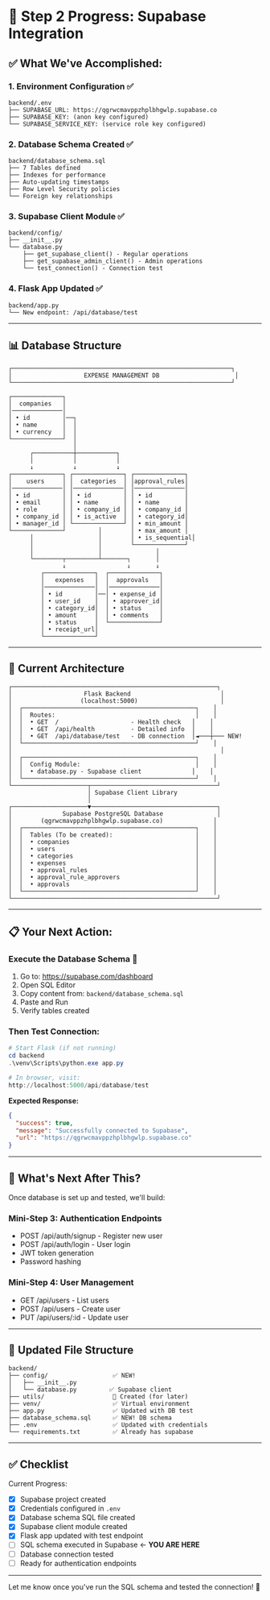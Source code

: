 # 🎯 Step 2 Progress: Supabase Integration

## ✅ What We've Accomplished:

### 1. **Environment Configuration** ✅
```
backend/.env
├── SUPABASE_URL: https://qgrwcmavppzhplbhgwlp.supabase.co
├── SUPABASE_KEY: (anon key configured)
└── SUPABASE_SERVICE_KEY: (service role key configured)
```

### 2. **Database Schema Created** ✅
```
backend/database_schema.sql
├── 7 Tables defined
├── Indexes for performance
├── Auto-updating timestamps
├── Row Level Security policies
└── Foreign key relationships
```

### 3. **Supabase Client Module** ✅
```
backend/config/
├── __init__.py
└── database.py
    ├── get_supabase_client() - Regular operations
    ├── get_supabase_admin_client() - Admin operations
    └── test_connection() - Connection test
```

### 4. **Flask App Updated** ✅
```
backend/app.py
└── New endpoint: /api/database/test
```

---

## 📊 Database Structure

```
┌─────────────────────────────────────────────────────────────┐
│                    EXPENSE MANAGEMENT DB                     │
└─────────────────────────────────────────────────────────────┘

┌──────────────┐
│  companies   │
│──────────────│
│ • id         │──┐
│ • name       │  │
│ • currency   │  │
└──────────────┘  │
                  │
      ┌───────────┼───────────┐
      │           │           │
      ↓           ↓           ↓
┌──────────────┐ ┌──────────────┐ ┌──────────────┐
│    users     │ │  categories  │ │approval_rules│
│──────────────│ │──────────────│ │──────────────│
│ • id         │ │ • id         │ │ • id         │
│ • email      │ │ • name       │ │ • name       │
│ • role       │ │ • company_id │ │ • company_id │
│ • company_id │ │ • is_active  │ │ • category_id│
│ • manager_id │ └──────────────┘ │ • min_amount │
└──────────────┘         │        │ • max_amount │
      │                  │        │ • is_sequential│
      │                  │        └──────────────┘
      │                  │               │
      └────────┬─────────┴───────┐       │
               ↓                 ↓       ↓
         ┌──────────────┐  ┌──────────────┐
         │   expenses   │  │  approvals   │
         │──────────────│  │──────────────│
         │ • id         │──│ • expense_id │
         │ • user_id    │  │ • approver_id│
         │ • category_id│  │ • status     │
         │ • amount     │  │ • comments   │
         │ • status     │  └──────────────┘
         │ • receipt_url│
         └──────────────┘
```

---

## 🎯 Current Architecture

```
┌─────────────────────────────────────────────────────────┐
│                    Flask Backend                         │
│                   (localhost:5000)                       │
│  ┌────────────────────────────────────────────────┐    │
│  │  Routes:                                       │    │
│  │  • GET  /                    - Health check   │    │
│  │  • GET  /api/health          - Detailed info  │    │
│  │  • GET  /api/database/test   - DB connection  │◄───┼─── NEW!
│  └────────────────────────────────────────────────┘    │
│                                                          │
│  ┌────────────────────────────────────────────────┐    │
│  │  Config Module:                                │    │
│  │  • database.py - Supabase client              │    │
│  └────────────────────────────────────────────────┘    │
└─────────────────────┬───────────────────────────────────┘
                      │ Supabase Client Library
                      │
┌─────────────────────▼───────────────────────────────────┐
│              Supabase PostgreSQL Database               │
│        (qgrwcmavppzhplbhgwlp.supabase.co)              │
│  ┌────────────────────────────────────────────────┐    │
│  │  Tables (To be created):                       │    │
│  │  • companies                                   │    │
│  │  • users                                       │    │
│  │  • categories                                  │    │
│  │  • expenses                                    │    │
│  │  • approval_rules                              │    │
│  │  • approval_rule_approvers                     │    │
│  │  • approvals                                   │    │
│  └────────────────────────────────────────────────┘    │
└─────────────────────────────────────────────────────────┘
```

---

## 📋 Your Next Action:

### **Execute the Database Schema** 🎯

1. Go to: https://supabase.com/dashboard
2. Open SQL Editor
3. Copy content from: `backend/database_schema.sql`
4. Paste and Run
5. Verify tables created

### **Then Test Connection:**

```powershell
# Start Flask (if not running)
cd backend
.\venv\Scripts\python.exe app.py

# In browser, visit:
http://localhost:5000/api/database/test
```

**Expected Response:**
```json
{
  "success": true,
  "message": "Successfully connected to Supabase",
  "url": "https://qgrwcmavppzhplbhgwlp.supabase.co"
}
```

---

## 🎉 What's Next After This?

Once database is set up and tested, we'll build:

### **Mini-Step 3: Authentication Endpoints**
- POST /api/auth/signup - Register new user
- POST /api/auth/login - User login
- JWT token generation
- Password hashing

### **Mini-Step 4: User Management**
- GET /api/users - List users
- POST /api/users - Create user
- PUT /api/users/:id - Update user

---

## 📁 Updated File Structure

```
backend/
├── config/                  ✅ NEW!
│   ├── __init__.py
│   └── database.py         ✅ Supabase client
├── utils/                   📁 Created (for later)
├── venv/                    ✅ Virtual environment
├── app.py                   ✅ Updated with DB test
├── database_schema.sql      ✅ NEW! DB schema
├── .env                     ✅ Updated with credentials
└── requirements.txt         ✅ Already has supabase
```

---

## ✅ Checklist

Current Progress:

- [x] Supabase project created
- [x] Credentials configured in `.env`
- [x] Database schema SQL file created
- [x] Supabase client module created
- [x] Flask app updated with test endpoint
- [ ] SQL schema executed in Supabase ← **YOU ARE HERE**
- [ ] Database connection tested
- [ ] Ready for authentication endpoints

---

Let me know once you've run the SQL schema and tested the connection! 🚀

